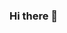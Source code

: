 ### Hi there 👋

<!--[![Typing SVG](https://readme-typing-svg.demolab.com/?lines=Hello+there)](https://git.io/typing-svg) Fun fact: ...
-->

